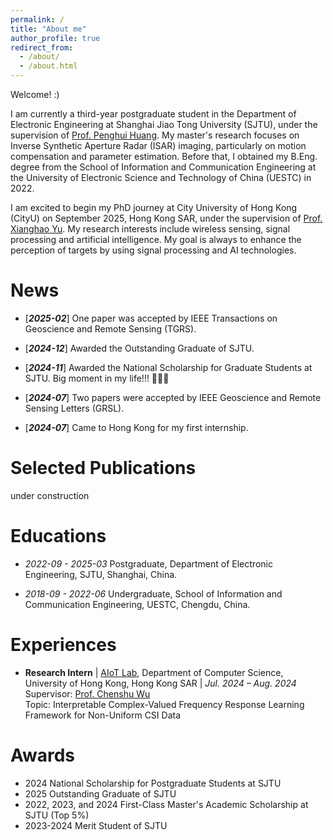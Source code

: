 ```yaml
---
permalink: /
title: "About me"
author_profile: true
redirect_from: 
  - /about/
  - /about.html
---
```


Welcome! :)

I am currently a third-year postgraduate student in the Department of Electronic Engineering at Shanghai Jiao Tong University (SJTU), under the supervision of [Prof. Penghui Huang](https://ee.sjtu.edu.cn/FacultyDetail.aspx?id=55&infoid=66&flag=66). My master's research focuses on Inverse Synthetic Aperture Radar (ISAR) imaging, particularly on motion compensation and parameter estimation. Before that, I obtained my B.Eng. degree from the School of Information and Communication Engineering at the University of Electronic Science and Technology of China (UESTC) in 2022. 

I am excited to begin my PhD journey at City University of Hong Kong (CityU) on September 2025, Hong Kong SAR, under the supervision of [Prof. Xianghao Yu](https://www.ee.cityu.edu.hk/~alexyu/index.html). My research interests include wireless sensing, signal processing and artificial intelligence. My goal is always to enhance the perception of targets by using signal processing and AI technologies.

News
======
  * [***2025-02***]  One paper was accepted by IEEE Transactions on Geoscience and Remote Sensing (TGRS).

  * [***2024-12***]  Awarded the Outstanding Graduate of SJTU.

  * [***2024-11***]  Awarded the National Scholarship for Graduate Students at SJTU. Big moment in my life!!! 🥹🥹🥹

  * [***2024-07***]  Two papers were accepted by IEEE Geoscience and Remote Sensing Letters (GRSL).

  * [***2024-07***]  Came to Hong Kong for my first internship.


Selected Publications
======
under construction



Educations
======
* *2022-09 - 2025-03* Postgraduate, Department of Electronic Engineering, SJTU, Shanghai, China.  

* *2018-09 - 2022-06* Undergraduate, School of Information and Communication Engineering, UESTC, Chengdu, China.  



Experiences
======
- **Research Intern** | [AIoT Lab](https://aiot.hku.hk), Department of Computer Science, University of Hong Kong, Hong Kong SAR | *Jul. 2024 – Aug. 2024*  
  Supervisor: [Prof. Chenshu Wu](https://cswu.me)  
  Topic: Interpretable Complex-Valued Frequency Response Learning Framework for Non-Uniform CSI Data  

<!-- - [Other Experience] | [Institution Name], [Location] | [Time Period]  
  Advisor: [Advisor's Name]  
  Topic: [Research Topic]   -->




Awards
======
* 2024 National Scholarship for Postgraduate Students at SJTU 
* 2025 Outstanding Graduate of SJTU 
* 2022, 2023, and 2024 First-Class Master's Academic Scholarship at SJTU (Top 5%)
* 2023-2024 Merit Student of SJTU

<!-- Site-wide configuration
------
The main configuration file for the site is in the base directory in [_config.yml](https://github.com/academicpages/academicpages.github.io/blob/master/_config.yml), which defines the content in the sidebars and other site-wide features. You will need to replace the default variables with ones about yourself and your site's github repository. The configuration file for the top menu is in [_data/navigation.yml](https://github.com/academicpages/academicpages.github.io/blob/master/_data/navigation.yml). For example, if you don't have a portfolio or blog posts, you can remove those items from that navigation.yml file to remove them from the header. 

Create content & metadata
------
For site content, there is one markdown file for each type of content, which are stored in directories like _publications, _talks, _posts, _teaching, or _pages. For example, each talk is a markdown file in the [_talks directory](https://github.com/academicpages/academicpages.github.io/tree/master/_talks). At the top of each markdown file is structured data in YAML about the talk, which the theme will parse to do lots of cool stuff. The same structured data about a talk is used to generate the list of talks on the [Talks page](https://academicpages.github.io/talks), each [individual page](https://academicpages.github.io/talks/2012-03-01-talk-1) for specific talks, the talks section for the [CV page](https://academicpages.github.io/cv), and the [map of places you've given a talk](https://academicpages.github.io/talkmap.html) (if you run this [python file](https://github.com/academicpages/academicpages.github.io/blob/master/talkmap.py) or [Jupyter notebook](https://github.com/academicpages/academicpages.github.io/blob/master/talkmap.ipynb), which creates the HTML for the map based on the contents of the _talks directory).

**Markdown generator**

The repository includes [a set of Jupyter notebooks](https://github.com/academicpages/academicpages.github.io/tree/master/markdown_generator
) that converts a CSV containing structured data about talks or presentations into individual markdown files that will be properly formatted for the Academic Pages template. The sample CSVs in that directory are the ones I used to create my own personal website at stuartgeiger.com. My usual workflow is that I keep a spreadsheet of my publications and talks, then run the code in these notebooks to generate the markdown files, then commit and push them to the GitHub repository.

How to edit your site's GitHub repository
------
Many people use a git client to create files on their local computer and then push them to GitHub's servers. If you are not familiar with git, you can directly edit these configuration and markdown files directly in the github.com interface. Navigate to a file (like [this one](https://github.com/academicpages/academicpages.github.io/blob/master/_talks/2012-03-01-talk-1.md) and click the pencil icon in the top right of the content preview (to the right of the "Raw | Blame | History" buttons). You can delete a file by clicking the trashcan icon to the right of the pencil icon. You can also create new files or upload files by navigating to a directory and clicking the "Create new file" or "Upload files" buttons. 

Example: editing a markdown file for a talk
![Editing a markdown file for a talk](/images/editing-talk.png)

For more info
------
More info about configuring Academic Pages can be found in [the guide](https://academicpages.github.io/markdown/), the [growing wiki](https://github.com/academicpages/academicpages.github.io/wiki), and you can always [ask a question on GitHub](https://github.com/academicpages/academicpages.github.io/discussions). The [guides for the Minimal Mistakes theme](https://mmistakes.github.io/minimal-mistakes/docs/configuration/) (which this theme was forked from) might also be helpful. -->